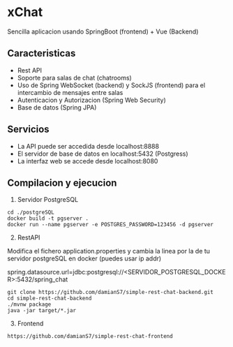 # xChat
Sencilla aplicacion usando SpringBoot (frontend) + Vue (Backend) 

## Caracteristicas
* Rest API
* Soporte para salas de chat (chatrooms)
* Uso de Spring WebSocket (backend) y SockJS (frontend) para el intercambio de mensajes entre salas 
* Autenticacion y Autorizacion (Spring Web Security)
* Base de datos (Spring JPA)

## Servicios
* La API puede ser accedida desde localhost:8888
* El servidor de base de datos en localhost:5432 (Postgress)
* La interfaz web se accede desde localhost:8080

## Compilacion y ejecucion
1) Servidor PostgreSQL
```
cd ./postgreSQL
docker build -t pgserver .
docker run --name pgserver -e POSTGRES_PASSWORD=123456 -d pgserver
```

2) RestAPI
   
Modifica el fichero application.properties y cambia la linea por 
   la de tu servidor postgreSQL en docker (puedes usar ip addr)
   
spring.datasource.url=jdbc:postgresql://<SERVIDOR_POSTGRESQL_DOCKER>:5432/spring_chat

```
git clone https://github.com/damianS7/simple-rest-chat-backend.git
cd simple-rest-chat-backend
./mvnw package
java -jar target/*.jar
```

3) Frontend
```
https://github.com/damianS7/simple-rest-chat-frontend
```
